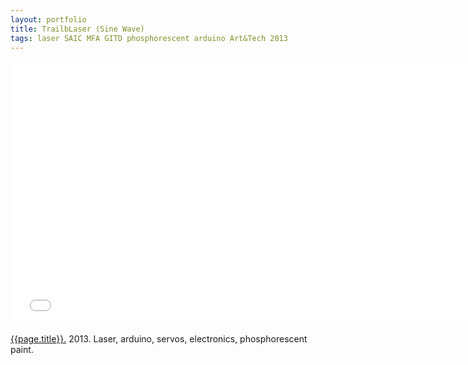 ```yaml
---
layout: portfolio
title: TrailbLaser (Sine Wave)
tags: laser SAIC MFA GITD phosphorescent arduino Art&Tech 2013
---
```


<iframe src="//player.vimeo.com/video/82002302?byline=0&amp;portrait=0" width="750" height="422" frameborder="0" webkitallowfullscreen mozallowfullscreen allowfullscreen></iframe>

[{{page.title}}.](http://vimeo.com/82002302)  2013.  Laser, arduino, servos, electronics, phosphorescent paint.

